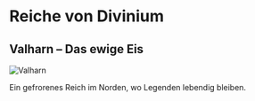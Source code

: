 # Reiche von Divinium

## Valharn – Das ewige Eis

![Valharn](../images/valharn.jpg)

Ein gefrorenes Reich im Norden, wo Legenden lebendig bleiben.
